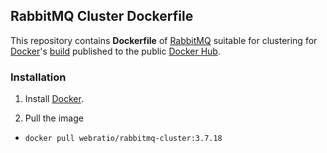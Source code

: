 ## RabbitMQ Cluster Dockerfile

This repository contains **Dockerfile** of [RabbitMQ](https://www.rabbitmq.com/) suitable for clustering for [Docker](https://www.docker.com/)'s [build](https://registry.hub.docker.com/u/webratio/rabbitmq-cluster/) published to the public [Docker Hub](https://hub.docker.com/).

### Installation

1. Install [Docker](https://www.docker.com/).

2. Pull the image 
  * `docker pull webratio/rabbitmq-cluster:3.7.18`